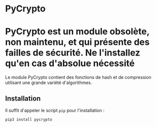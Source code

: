 # PyCrypto

# PyCrypto est un module obsolète, non maintenu, et qui présente des failles de sécurité. Ne l'installez qu'en cas d'absolue nécessité

Le module PyCrypto contient des fonctions de hash et de compression utilisant
une grande variété d'algorithmes.

## Installation

Il suffit d'appeler le script `pip` pour l'installation :

```
pip3 install pycrypto
```